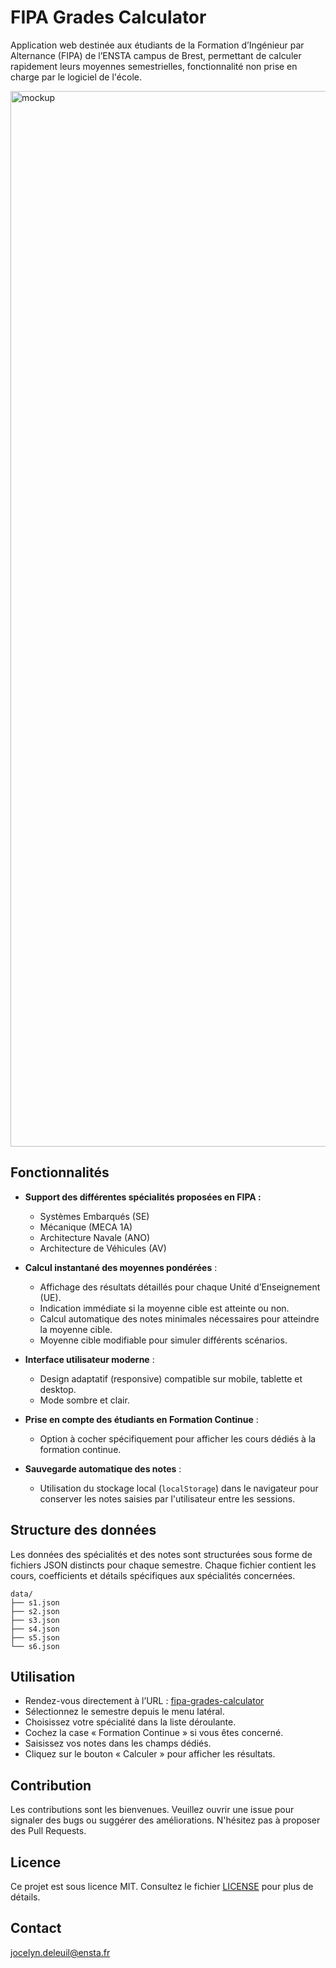 # FIPA Grades Calculator

Application web destinée aux étudiants de la Formation d’Ingénieur par Alternance (FIPA) de l’ENSTA campus de Brest, permettant de calculer rapidement leurs moyennes semestrielles, fonctionnalité non prise en charge par le logiciel de l'école.

<img width="3840" height="1689" alt="mockup" src="https://github.com/user-attachments/assets/223f84c6-f9cc-4368-be54-476da02fffe7" />

## Fonctionnalités

* **Support des différentes spécialités proposées en FIPA :**
  * Systèmes Embarqués (SE)
  * Mécanique (MECA 1A)
  * Architecture Navale (ANO)
  * Architecture de Véhicules (AV)

* **Calcul instantané des moyennes pondérées** :

  * Affichage des résultats détaillés pour chaque Unité d’Enseignement (UE).
  * Indication immédiate si la moyenne cible est atteinte ou non.
  * Calcul automatique des notes minimales nécessaires pour atteindre la moyenne cible.
  * Moyenne cible modifiable pour simuler différents scénarios.

* **Interface utilisateur moderne** :

  * Design adaptatif (responsive) compatible sur mobile, tablette et desktop.
  * Mode sombre et clair.

* **Prise en compte des étudiants en Formation Continue** :

  * Option à cocher spécifiquement pour afficher les cours dédiés à la formation continue.
 
* **Sauvegarde automatique des notes** :

  * Utilisation du stockage local (`localStorage`) dans le navigateur pour conserver les notes saisies par l'utilisateur entre les sessions.

## Structure des données

Les données des spécialités et des notes sont structurées sous forme de fichiers JSON distincts pour chaque semestre. Chaque fichier contient les cours, coefficients et détails spécifiques aux spécialités concernées.

```
data/
├── s1.json
├── s2.json
├── s3.json
├── s4.json
├── s5.json
└── s6.json
```

## Utilisation

* Rendez-vous directement à l’URL : [fipa-grades-calculator](https://lilblueyes.github.io/fipa-grades-calculator/)
* Sélectionnez le semestre depuis le menu latéral.
* Choisissez votre spécialité dans la liste déroulante.
* Cochez la case « Formation Continue » si vous êtes concerné.
* Saisissez vos notes dans les champs dédiés.
* Cliquez sur le bouton « Calculer » pour afficher les résultats.

## Contribution

Les contributions sont les bienvenues. Veuillez ouvrir une issue pour signaler des bugs ou suggérer des améliorations. N'hésitez pas à proposer des Pull Requests.

## Licence

Ce projet est sous licence MIT. Consultez le fichier [LICENSE](LICENSE) pour plus de détails.

## Contact

jocelyn.deleuil@ensta.fr
